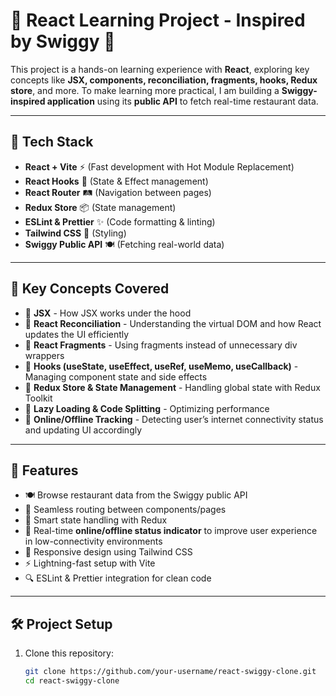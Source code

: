 # 🍔 React Learning Project - Inspired by Swiggy 🚀

This project is a hands-on learning experience with **React**, exploring key concepts like **JSX, components, reconciliation, fragments, hooks, Redux store**, and more. To make learning more practical, I am building a **Swiggy-inspired application** using its **public API** to fetch real-time restaurant data.

---

## 🚀 Tech Stack
- **React + Vite** ⚡ (Fast development with Hot Module Replacement)
- **React Hooks** 🎣 (State & Effect management)
- **React Router** 🛤️ (Navigation between pages)
- **Redux Store** 📦 (State management)
- **ESLint & Prettier** ✨ (Code formatting & linting)
- **Tailwind CSS** 🎨 (Styling)
- **Swiggy Public API** 🍽️ (Fetching real-world data)

---

## 📌 Key Concepts Covered
- 🔹 **JSX** - How JSX works under the hood  
- 🔹 **React Reconciliation** - Understanding the virtual DOM and how React updates the UI efficiently  
- 🔹 **React Fragments** - Using fragments instead of unnecessary div wrappers  
- 🔹 **Hooks (useState, useEffect, useRef, useMemo, useCallback)** - Managing component state and side effects  
- 🔹 **Redux Store & State Management** - Handling global state with Redux Toolkit  
- 🔹 **Lazy Loading & Code Splitting** - Optimizing performance  
- 🔹 **Online/Offline Tracking** - Detecting user’s internet connectivity status and updating UI accordingly  

---

## 🔌 Features
- 🍽️ Browse restaurant data from the Swiggy public API  
- 🧭 Seamless routing between components/pages  
- 🧠 Smart state handling with Redux  
- 📶 Real-time **online/offline status indicator** to improve user experience in low-connectivity environments  
- 📱 Responsive design using Tailwind CSS  
- ⚡ Lightning-fast setup with Vite  
- 🔍 ESLint & Prettier integration for clean code  

---

## 🛠️ Project Setup

1. Clone this repository:
   ```bash
   git clone https://github.com/your-username/react-swiggy-clone.git
   cd react-swiggy-clone
